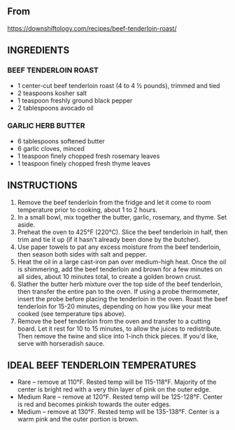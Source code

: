 ## From
https://downshiftology.com/recipes/beef-tenderloin-roast/


## INGREDIENTS
### BEEF TENDERLOIN ROAST
  - 1 center-cut beef tenderloin roast (4 to 4 ½ pounds), trimmed and tied
  - 2 teaspoons kosher salt
  - 1 teaspoon freshly ground black pepper
  - 2 tablespoons avocado oil

### GARLIC HERB BUTTER
  - 6 tablespoons softened butter
  - 6 garlic cloves, minced
  - 1 teaspoon finely chopped fresh rosemary leaves
  - 1 teaspoon finely chopped fresh thyme leaves

## INSTRUCTIONS
  1. Remove the beef tenderloin from the fridge and let it come to room temperature prior to cooking, about 1 to 2 hours.
  2. In a small bowl, mix together the butter, garlic, rosemary, and thyme. Set aside.
  3. Preheat the oven to 425°F (220°C). Slice the beef tenderloin in half, then trim and tie it up (if it hasn't already been done by the butcher).
  4. Use paper towels to pat any excess moisture from the beef tenderloin, then season both sides with salt and pepper.
  5. Heat the oil in a large cast-iron pan over medium-high heat. Once the oil is shimmering, add the beef tenderloin and brown for a few minutes on all sides, about 10 minutes total, to create a golden brown crust.
  6. Slather the butter herb mixture over the top side of the beef tenderloin, then transfer the entire pan to the oven. If using a probe thermometer, insert the probe before placing the tenderloin in the oven. Roast the beef tenderloin for 15-20 minutes, depending on how you like your meat cooked (see temperature tips above).
  7. Remove the beef tenderloin from the oven and transfer to a cutting board. Let it rest for 10 to 15 minutes, to allow the juices to redistribute. Then remove the twine and slice into 1-inch thick pieces. If you'd like, serve with horseradish sauce.

## IDEAL BEEF TENDERLOIN TEMPERATURES
  - Rare – remove at 110°F. Rested temp will be 115-118°F. Majority of the center is bright red with a very thin layer of pink on the outer edge.
  - Medium Rare – remove at 120°F. Rested temp will be 125-128°F. Center is red and becomes pinkish towards the outer edges.
  - Medium – remove at 130°F. Rested temp will be 135-138°F. Center is a warm pink and the outer portion is brown.

